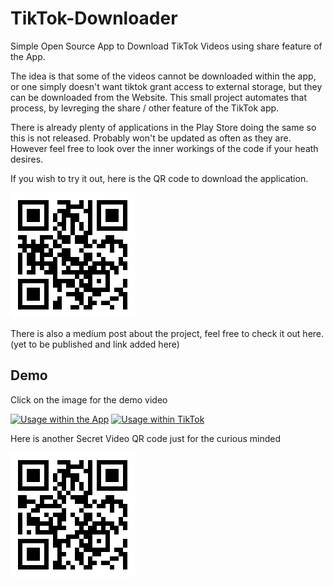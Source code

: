 # TikTok-Downloader
Simple Open Source App to Download TikTok Videos using share feature of the App.

The idea is that some of the videos cannot be downloaded within the app, or one simply doesn't want tiktok grant access to external storage, but they can be downloaded from the Website. This small project automates that process, by levreging the share / other feature of the TikTok app.

There is already plenty of applications in the Play Store doing the same so this is not released. Probably won't be updated as often as they are. However feel free to look over the inner workings of the code if your heath desires.

If you wish to try it out, here is the QR code to download the application.

![QR Code for APK](tiktok_downloader_apk_qr_code.png)

There is also a medium post about the project, feel free to check it out here. (yet to be published and link added here)

## Demo

Click on the image for the demo video

[![Usage within the App](https://img.youtube.com/vi/NXv3JpmwA8Y/0.jpg)](https://www.youtube.com/watch?v=NXv3JpmwA8Y)
[![Usage within TikTok](https://img.youtube.com/vi/jxaxffE8c4c/0.jpg)](https://www.youtube.com/watch?v=jxaxffE8c4c)

Here is another Secret Video QR code just for the curious minded

![QR Code for Secret](secret_video_qr_code.png)
